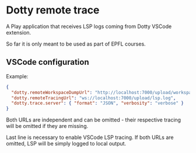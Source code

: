 # Dotty remote trace

A Play application that receives LSP logs coming from Dotty VSCode extension.

So far it is only meant to be used as part of EPFL courses.

## VSCode configuration

Example:

```json
{
  "dotty.remoteWorkspaceDumpUrl": "http://localhost:7000/upload/workspace-dump.zip",
  "dotty.remoteTracingUrl": "ws://localhost:7000/upload/lsp.log",
  "dotty.trace.server": { "format": "JSON", "verbosity": "verbose" }
}
```

Both URLs are independent and can be omitted - their respective tracing will be
omitted if they are missing.

Last line is necessary to enable VSCode LSP tracing. If both URLs are omitted,
LSP will be simply logged to local output.
